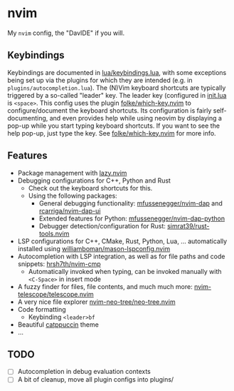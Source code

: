 # nvim

My `nvim` config, the "DavIDE" if you will.

## Keybindings

Keybindings are documented in [lua/keybindings.lua](lua/keybindings.lua), with some exceptions being set up via the plugins for which they are intended (e.g. in `plugins/autocompletion.lua`). The (N)Vim keyboard shortcuts are typically triggered by a so-called "leader" key. The leader key (configured in [init.lua](init.lua) is `<space>`.
This config uses the plugin [folke/which-key.nvim](https://github.com/folke/which-key.nvim) to configure/document the keyboard shortcuts. Its configuration is fairly self-documenting, and even provides help while using neovim by displaying a pop-up while you start typing keyboard shortcuts. If you want to see the help pop-up, just type the <leader> key. See [folke/which-key.nvim](https://github.com/folke/which-key.nvim) for more info.

## Features

- Package management with [lazy.nvim](https://github.com/folke/lazy.nvim)
- Debugging configurations for C++, Python and Rust
  - Check out the keyboard shortcuts for this.
  - Using the following packages:
    - General debugging functionality: [mfussenegger/nvim-dap](https://github.com/mfussenegger/nvim-dap) and [rcarriga/nvim-dap-ui](https://github.com/rcarriga/nvim-dap-ui)
    - Extended features for Python: [mfussenegger/nvim-dap-python](https://github.com/mfussenegger/nvim-dap-python)
    - Debugger detection/configuration for Rust: [simrat39/rust-tools.nvim](https://github.com/simrat39/rust-tools.nvim)
- LSP configurations for C++, CMake, Rust, Python, Lua, ... automatically installed using [williamboman/mason-lspconfig.nvim](https://github.com/williamboman/mason-lspconfig.nvim)
- Autocompletion with LSP integration, as well as for file paths and code snippets: [hrsh7th/nvim-cmp](https://github.com/hrsh7th/nvim-cmp)
  - Automatically invoked when typing, can be invoked manually with `<C-Space>` in insert mode
- A fuzzy finder for files, file contents, and much much more: [nvim-telescope/telescope.nvim](https://github.com/nvim-telescope/telescope.nvim)
- A very nice file explorer [nvim-neo-tree/neo-tree.nvim](https://github.com/nvim-neo-tree/neo-tree.nvim)
- Code formatting
  - Keybinding `<leader>bf`
- Beautiful [catppuccin](https://github.com/catppuccin/nvim) theme
- ...

## TODO

- [ ] Autocompletion in debug evaluation contexts
- [ ] A bit of cleanup, move all plugin configs into plugins/
